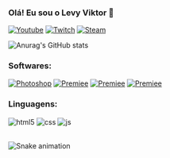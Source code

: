 ### **Olá! Eu sou o Levy Viktor** 👻


[![Youtube](https://img.shields.io/badge/YouTube-FF0000?style=for-the-badge&logo=youtube&logoColor=white)]( https://www.youtube.com/channel/UChXHPYRsWBgiZaHZm4t00Vw )
[![Twitch](https://img.shields.io/badge/Twitch-9146FF?style=for-the-badge&logo=twitch&logoColor=white)]( https://www.twitch.tv/makarraoo )
[![Steam](https://img.shields.io/badge/Steam-000000?style=for-the-badge&logo=steam&logoColor=white)]( https://steamcommunity.com/id/Makarraoo/ )

![Anurag's GitHub stats](https://github-readme-stats.vercel.app/api?username=offmak&show_icons=true&theme=radical)

### **Softwares:**
[![Photoshop](https://img.shields.io/badge/Adobe-After%20Effects-CF96FD?style=for-the-badge&logo=Adobe-After-Effects&labelColor=393665&logoWidth=15)](https://github.com/offmak)
[![Premiee](https://img.shields.io/badge/Adobe-Premiere%20Pro-9999FF?style=for-the-badge&logo=Adobe-Premiere%20Pro&labelColor=2f2f5b&logoWidth=15)](https://github.com/offmak)
[![Premiee](https://img.shields.io/badge/Adobe-Photoshop-31A8FF?style=for-the-badge&logo=Adobe-Photoshop&labelColor=0a446b&logoWidth=15)](https://github.com/offmak)
[![Premiee](https://img.shields.io/badge/Adobe%20Illustrator-FF9A00?style=for-the-badge&logo=adobe%20illustrator&logoColor=white)](https://github.com/offmak)
</br>
### **Linguagens:**

<div style="display: inline_block">
  <img align="center" alt="html5" src="https://img.shields.io/badge/HTML5-E34F26?style=for-the-badge&logo=html5&logoColor=white" />
  <img align="center" alt="css" src="https://img.shields.io/badge/CSS3-1572B6?style=for-the-badge&logo=css3&logoColor=white" />
  <img align="center" alt="js" src="https://img.shields.io/badge/JavaScript-F7DF1E?style=for-the-badge&logo=javascript&logoColor=black" />
</div><br/>


 
 ![Snake animation](https://github.com/offmak/offmak/blob/output/github-contribution-grid-snake.svg)
 
 

 <div>
 
